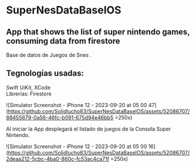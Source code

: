# SuperNesDataBaseIOS
## App that shows the list of super nintendo games, consuming data from firestore
 

Base de datos de Juegos de Snes .


## Tegnologías usadas:
Swift UiKit, XCode<br>
Librerías: Firestore


![Simulator Screenshot - iPhone 12 - 2023-09-20 at 05 00 47](https://github.com/Solidlucho83/SuperNesDataBaseIOS/assets/52086707/88455679-0a56-46fc-b091-675d94e46bb5 =250x)




Al iniciar la App desplegará el listado de juegos de la Consola Super Nintendo. 

![Simulator Screenshot - iPhone 12 - 2023-09-20 at 05 00 16](https://github.com/Solidlucho83/SuperNesDataBaseIOS/assets/52086707/2deaa212-5cbc-4ba0-860c-fc53ac4ca71f =250x)

